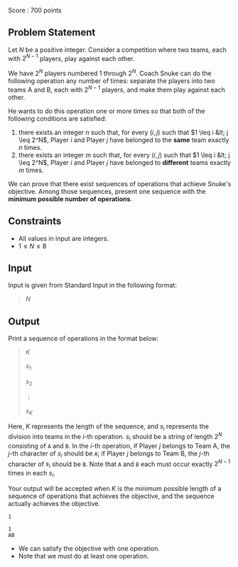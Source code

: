 Score : $700$ points

## Problem Statement

Let $N$ be a positive integer.
Consider a competition where two teams, each with $2^{N-1}$ players, play against each other.

We have $2^N$ players numbered $1$ through $2^N$.
Coach Snuke can do the following operation any number of times: separate the players into two teams A and B, each with $2^{N-1}$ players, and make them play against each other.

He wants to do this operation one or more times so that both of the following conditions are satisfied:

1. there exists an integer $n$ such that, for every $(i, j)$ such that $1 \leq i &lt; j \leq 2^N$, Player $i$ and Player $j$ have belonged to the **same** team exactly $n$ times.
2. there exists an integer $m$ such that, for every $(i, j)$ such that $1 \leq i &lt; j \leq 2^N$, Player $i$ and Player $j$ have belonged to **different** teams exactly $m$ times.

We can prove that there exist sequences of operations that achieve Snuke's objective. Among those sequences, present one sequence with the **minimum possible number of operations**.

## Constraints

- All values in input are integers.
- $1 \leq N \leq 8$

## Input

Input is given from Standard Input in the following format:

> $N$

## Output

Print a sequence of operations in the format below:

> $K$
> 
> $s_1$
> 
> $s_2$
> 
> $\vdots$
> 
> $s_K$

Here, $K$ represents the length of the sequence, and $s_i$ represents the division into teams in the $i$-th operation.
$s_i$ should be a string of length $2^N$ consisting of `A` and `B`. In the $i$-th operation, if Player $j$ belongs to Team A, the ${j}$-th character of $s_{i}$ should be `A`; if Player $j$ belongs to Team B, the ${j}$-th character of $s_{i}$ should be `B`. Note that `A` and `B` each must occur exactly $2^{N-1}$ times in each $s_i$.

Your output will be accepted when $K$ is the minimum possible length of a sequence of operations that achieves the objective, and the sequence actually achieves the objective.

```input1
1
```

```output1
1
AB
```

- We can satisfy the objective with one operation.
- Note that we must do at least one operation.